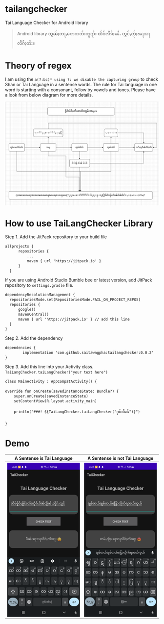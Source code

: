 # tailangchecker
Tai Language Checker for Android library
>Android library တွၼ်ႈတႃႇတေထတ်းတူၺ်း ထႅဝ်လိၵ်ႈၼႆႉ ၸွင်ႇၸႂ်ႈၽႃသႃလိၵ်ႈတႆး။

# Theory of regex
I am using the ` a(?:bc)* using ?: we disable the capturing group ` to check Shan or Tai Language in a sentense words. The rule for Tai language in one word is starting with a consonant, follow by vowels and tones. Please have a look from below diagram for more details.

![](diagram.png)

# How to use TaiLangChecker Library
Step 1. Add the JitPack repository to your build file 
  ```
  allprojects {
		repositories {
			...
			maven { url 'https://jitpack.io' }
		}
	}
  ```
  If you are using Android Studio Bumble bee or latest version, add JitPack repository to `settings.gradle` file.
  ```
  dependencyResolutionManagement {
    repositoriesMode.set(RepositoriesMode.FAIL_ON_PROJECT_REPOS)
    repositories {
        google()
        mavenCentral()
        maven { url 'https://jitpack.io' } // add this line
    }
}
```
  
  
Step 2. Add the dependency
  

	dependencies {
	        implementation 'com.github.saitawngpha:tailangchecker:0.0.2'
	}


Step 3. Add this line into your Activity class. `TaiLangChecker.taiLangChecker("your text here")`
  
    class MainActivity : AppCompatActivity() {

    override fun onCreate(savedInstanceState: Bundle?) {
        super.onCreate(savedInstanceState)
        setContentView(R.layout.activity_main)

        println("###! ${TaiLangChecker.taiLangChecker("ႁဝ်းပဵၼ်")}")
           
    }
    

# Demo
A Sentense is Tai Language |  A Sentense is not Tai Language
:-------------------------:|:-------------------------:
![](1.png)  |  ![](2.png)
